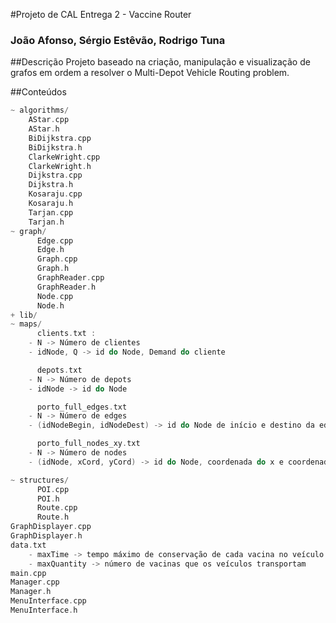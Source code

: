 
#Projeto de CAL Entrega 2 - Vaccine Router
### João Afonso, Sérgio Estêvão, Rodrigo Tuna


##Descrição
Projeto baseado na criação, manipulação e visualização de grafos em ordem a resolver o Multi-Depot Vehicle Routing problem.

##Conteúdos

```cpp
~ algorithms/
    AStar.cpp
    AStar.h
    BiDijkstra.cpp
    BiDijkstra.h
    ClarkeWright.cpp
    ClarkeWright.h
    Dijkstra.cpp
    Dijkstra.h
    Kosaraju.cpp
    Kosaraju.h
    Tarjan.cpp
    Tarjan.h
~ graph/
      Edge.cpp
      Edge.h
      Graph.cpp
      Graph.h
      GraphReader.cpp
      GraphReader.h
      Node.cpp
      Node.h
+ lib/
~ maps/
      clients.txt :
	- N -> Número de clientes
	- idNode, Q -> id do Node, Demand do cliente

      depots.txt
	- N -> Número de depots
	- idNode -> id do Node

      porto_full_edges.txt
	- N -> Número de edges
	- (idNodeBegin, idNodeDest) -> id do Node de início e destino da edge, respetivamente

      porto_full_nodes_xy.txt
	- N -> Número de nodes
	- (idNode, xCord, yCord) -> id do Node, coordenada do x e coordenada do y, respetivamente

~ structures/
      POI.cpp
      POI.h
      Route.cpp
      Route.h
GraphDisplayer.cpp
GraphDisplayer.h
data.txt
    - maxTime -> tempo máximo de conservação de cada vacina no veículo (em horas)
    - maxQuantity -> número de vacinas que os veículos transportam
main.cpp
Manager.cpp
Manager.h
MenuInterface.cpp
MenuInterface.h
```

